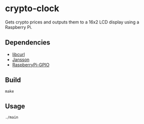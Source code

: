 # crypto-clock

Gets crypto prices and outputs them to a 16x2 LCD display using a Raspberry Pi.

## Dependencies

- [libcurl](https://curl.haxx.se/libcurl/)
- [Jansson](https://github.com/akheron/jansson)
- [RaspberryPi-GPIO](https://github.com/alanbarr/RaspberryPi-GPIO)

## Build

    make

## Usage

    ./main

